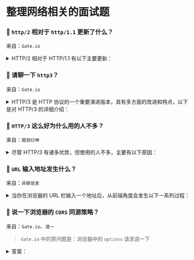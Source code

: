 # 整理网络相关的面试题

### 🔴 `http/2` 相对于 `http/1.1` 更新了什么？

来自：`Gate.io`

<details>

<summary>HTTP/2 相对于 HTTP/1.1 有以下主要更新：</summary>

**一、二进制分帧层**

在 `HTTP/2` 中，引入了二进制分帧层。`HTTP/1.1` 的报文是基于文本的，而 `HTTP/2` 将报文分割为更小的帧，并且以二进制格式传输。这带来了几个好处：

1. 更高效的解析：二进制格式的帧可以更快速地被解析，减少了处理时间。
2. 多路复用：允许在同一个连接上同时发送多个请求和响应，而无需按照顺序依次进行。每个请求和响应都被分割成不同的帧，它们可以交错传输，极大地提高了传输效率。

**二、多路复用**

`HTTP/1.1` 中，如果客户端同时发起多个请求，这些请求需要依次排队等待响应，即使它们所请求的资源可以并行获取。而在 `HTTP/2` 中：

1. 并行传输：多个请求和响应可以在同一个连接上同时进行传输，无需等待。这大大减少了页面加载时间，特别是对于包含大量资源的页面。
2. 消除队头阻塞：在 `HTTP/1.1` 中，如果一个请求出现问题，会阻塞后续请求的处理。而 `HTTP/2` 的多路复用机制消除了这种队头阻塞问题，一个请求的问题不会影响其他请求的传输。

**三、头部压缩**

`HTTP/2` 使用 `HPACK` 压缩算法对头部信息进行压缩：

1. 减少传输开销：`HTTP` 请求和响应的头部通常包含大量重复的信息，如 `Cookie`、`User-Agent` 等。通过压缩头部，可以显著减少传输的数据量，提高传输效率。
2. 动态表更新：`HPACK` 算法维护了一个动态表，用于存储已经出现过的头部字段和值。对于重复出现的头部信息，可以使用更短的编码进行传输。

**四、服务器推送**

`HTTP/2` 允许服务器主动向客户端推送资源：

1. 提前加载：服务器可以根据客户端的请求，预测客户端可能需要的其他资源，并主动将这些资源推送给客户端。这样，当客户端真正需要这些资源时，可以直接从缓存中获取，减少了请求的延迟。
2. 优化用户体验：对于一些首次访问的页面，服务器推送可以提前加载关键资源，提高页面的加载速度，提升用户体验。

> 但是 `chrome` 关闭了 `HTTP/2` 的服务推送：https://developer.chrome.com/blog/removing-push?hl=zh-cn

</details>

### 🔴 请聊一下 `http3`？

来自：`Gate.io`

<details>

<summary>HTTP/3 是 HTTP 协议的一个重要演进版本，具有多方面的改进和特点，以下是对 HTTP/3 的详细介绍：</summary>

#### 1. 基础协议的变化：

**从 `TCP` 到 `UDPs`**

`HTTP/1.1` 和 `HTTP/2` 都是基于 `TCP` 协议的，而 `HTTP/3` 则基于 `UDP` 协议。`TCP` 是一种面向连接、可靠的传输协议，但在一些情况下，如网络拥塞时，可能会出现队头阻塞等问题，影响传输效率。`UDP` 是一种无连接的协议，本身不可靠，但 `HTTP/3` 在 `UDP` 的基础上进行了改进和增强，使其能够提供可靠的传输服务。

> `HTTP/1.1` 和 `HTTP/2` 都是基于 `TCP` 协议，而 `HTTP/3` 选择 `UDP` 协议主要是为了解决 `TCP` 协议存在的一些问题。虽然 `TCP` 是一种可靠的、面向连接的传输协议，但在某些情况下，比如网络拥塞时，`TCP` 的性能表现可能不尽如人意，会出现连接建立时间长、队头阻塞等问题。而 `UDP` 是一种无连接的、不可靠的传输协议，本身不具备 `TCP` 的复杂拥塞控制和连接管理机制，但正因为如此，它在一些方面具有优势，比如更低的延迟和更高的传输效率。
>
> 为了在 `UDP` 协议的基础上实现可靠的数据传输，`HTTP/3` 采用了 `QUIC`（Quick UDP Internet Connections）协议。`QUIC` 协议在 `UDP` 之上实现了类似 `TCP` 的可靠性、拥塞控制、流量控制等功能，同时还具有一些额外的优势，如减少连接建立时间、支持连接迁移等。所以，`HTTP/3` 实际上是基于 `QUIC` 协议的，而 `QUIC` 协议是基于 `UDP` 协议的，这使得 `HTTP/3` 能够在保持高效传输的同时，提供可靠的数据传输服务。

#### 2. 主要优势：

**多路复用改进：**

在 `HTTP/2` 中已经实现了多路复用，可以在一个连接上同时发送多个请求和响应，提高了传输效率。但 `HTTP/2` 的多路复用是基于 `TCP` 有序字节流的，在丢包的情况下仍然可能会出现队头阻塞问题，导致后续的请求和响应被阻塞。`HTTP/3` 基于 `UDP` 实现了真正的多路复用，每个请求和响应都被分割 c 提高了传输效率和并发能力。

**更快的连接建立：**

在 `HTTP/1.1` 和 `HTTP/2` 中，建立连接需要进行 `TCP` 三次握手和 `TLS` 握手，这两个过程会消耗一定的时间，增加了连接的延迟。`HTTP/3` 集成了 `TLS` 加密层，并且通过改进的握手机制，只需要 1 个 `RTT`（Round-Trip Time，往返时间）就可以完成连接建立和密钥协商，大大减少了连接建立的时间。

**连接迁移支持：**

在移动互联网环境下，设备的网络连接可能会频繁切换，例如从 `Wi-Fi` 切换到移动网络，或者在不同的基站之间切换。对于基于 `TCP` 的 `HTTP/1.1` 和 `HTTP/2` 来说，网络连接的切换可能会导致连接中断，需要重新建立连接。`HTTP/3` 的 `QUIC` 层实现了连接迁移功能，能够在网络连接发生变化时，保持连接的连续性，减少了连接中断和重新建立连接的开销。

**头部压缩优化：**

在移动互联网环境下，设备的网络连接可能会频繁切换，例如从 `Wi-Fi` 切换到移动网络，或者在不同的基站之间切换。对于基于 `TCP` 的 `HTTP/1.1` 和 `HTTP/2` 来说，网络连接的切换可能会导致连接中断，需要重新建立连接。`HTTP/3` 的 `QUIC` 层实现了连接迁移功能，能够在网络连接发生变化时，保持连接的连续性，减少了连接中断和重新建立连接的开销。

#### 3. 应用场景：

**对实时性要求高的应用：**

例如在线游戏、实时视频会议等，这些应用对网络延迟和传输效率要求非常高，`HTTP/3` 的低延迟和高效传输特性能够为用户提供更好的体验。

**移动互联网应用：**

在移动网络环境下，网络连接的稳定性和带宽都可能受到限制，`HTTP/3` 的连接迁移功能和高效传输能力可以更好地适应移动网络的特点，为移动应用提供更稳定、快速的网络服务。

**大规模分布式系统：**

在大规模的分布式系统中，节点之间的通信频繁，对网络性能的要求很高。`HTTP/3` 的多路复用和高效传输特性可以提高系统的通信效率，降低系统的延迟和带宽消耗。

不过，`HTTP/3` 也面临一些挑战和问题，例如需要服务器和客户端的支持才能发挥其优势，在推广和普及过程中可能会遇到一些困难。但总体来说，`HTTP/3` 是未来网络通信的一个重要发展方向，具有广阔的应用前景。

</details>

### 🔴 `HTTP/3` 这么好为什么用的人不多？

来自：`题目衍伸`

<details>

<summary>尽管 HTTP/3 有诸多优势，但使用的人不多，主要有以下原因：</summary>

**1. 浏览器支持有限：**

- 在 `HTTP/3` 推出的初期，很多浏览器对其支持不完善或默认情况下是禁用的。虽然一些主流浏览器如 `Chrome`、`Firefox` 等已经支持 `HTTP/3`，但需要用户手动开启相关功能或者在特定的版本中才支持。这对于普通用户来说，使用 `HTTP/3` 需要额外的操作和了解，增加了使用的门槛，导致很多用户仍然使用默认的 `HTTP/1.1` 或 `HTTP/2`。
- 部分老旧版本的浏览器可能根本不支持 `HTTP/3`，而一些企业或机构由于各种原因无法及时更新浏览器，这也限制了 `HTTP/3` 的普及。

**2. 网络基础设施兼容性问题：**

- 中间设备和网络代理：网络中存在大量的中间设备，如防火墙、负载均衡器、反向代理等，这些设备在设计时主要是针对 `HTTP/1.1` 和 `HTTP/2` 基于 `TCP` 的协议。对于基于 `UDP` 的 `HTTP/3`，这些中间设备可能无法正确识别、处理或转发 `HTTP/3` 的数据包，导致数据传输出现问题。为了使这些设备支持 `HTTP/3`，需要对其进行升级或配置调整，这需要大量的时间和成本。
- 网络运营商：网络运营商的网络架构和设备也可能对 `HTTP/3` 的支持有限。一些网络运营商可能需要对其网络基础设施进行升级改造，才能更好地支持 `HTTP/3` 的传输，这需要投入大量的资金和资源，因此他们在推广和支持 `HTTP/3` 方面可能会比较谨慎。

**3. 服务器端配置和升级成本：**

- 服务器软件升级：要支持 `HTTP/3`，服务器需要安装相应的软件和库，并且进行配置和优化。对于一些老旧的服务器系统，可能需要进行较大的升级改造才能支持 `HTTP/3`，这会带来额外的成本和工作量。对于一些小型网站或资源有限的服务器管理员来说，可能会因为成本和技术难度而选择继续使用 `HTTP/1.1` 或 `HTTP/2`。
- 资源消耗和性能优化：`HTTP/3` 的实现需要消耗一定的服务器资源，例如 `CPU`、内存等。在高并发的情况下，服务器需要具备足够的性能来处理 `HTTP/3` 的请求，这可能需要对服务器进行硬件升级或优化，增加了服务器的运营成本。

**4. 网站开发者的认知和接受程度：**

- 学习成本：网站开发者需要学习和了解 `HTTP/3` 的新特性、协议规范和开发方法，这需要花费一定的时间和精力。对于已经熟悉 `HTTP/1.1` 和 `HTTP/2` 的开发者来说，切换到 `HTTP/3` 可能需要重新调整他们的开发思维和代码实现，存在一定的学习曲线。
- 兼容性问题：在将网站从 `HTTP/1.1` 或 `HTTP/2` 升级到 `HTTP/3` 的过程中，可能会出现一些兼容性问题，例如与现有插件、库或第三方服务的不兼容。开发者需要花费时间来解决这些兼容性问题，确保网站的正常运行，这也增加了开发者对 `HTTP/3` 的顾虑。

**5. 缺乏大规模应用案例和实践经验：**

- 由于 `HTTP/3` 相对较新，目前还没有足够多的大规模应用案例和实践经验可供参考。很多网站管理员和开发者对 `HTTP/3` 的性能、稳定性和安全性存在疑虑，担心在实际应用中会出现问题。相比之下，`HTTP/1.1` 和 `HTTP/2` 已经经过了长时间的实践检验，开发者和管理员对其性能和问题有更深入的了解，更愿意选择相对成熟的协议。

</details>

### 🔴 `URL` 输入地址发生什么？

来自：`异联信息`

<details>

<summary>当你在浏览器的 URL 栏输入一个地址后，从前端角度会发生以下一系列过程：</summary>

#### 一、用户输入阶段

当你开始在 `URL` 栏输入地址时，浏览器可能会根据你的输入进行自动补全，这通常是基于你的浏览历史和书签等信息。同时，浏览器的地址栏会实时显示你正在输入的地址，并进行语法检查和格式校验，确保输入的地址符合 `URL` 的规范。

#### 二、请求发起阶段

**1. 解析 `URL`：**

- 浏览器会对输入的 `URL` 进行解析，识别出协议（如 `HTTP`、`HTTPS` 等）、主机名（域名或 `IP` 地址）、端口号（如果有指定）、路径和查询参数等信息。
- 例如，对于 `URL` 为 `https://www.example.com/page?param1=value1&param2=value2`，浏览器会识别出协议为 `https`，主机名为 `www.example.com`，路径为 `/page`，查询参数为 `param1=value1&param2=value2`。

**2. `DNS` 解析：**

- 如果输入的是域名，浏览器会启动 `DNS`（Domain Name System）解析过程，将域名转换为对应的 `IP` 地址。这通常涉及向 `DNS` 服务器发送查询请求，以获取目标服务器的 `IP` 地址。
- 例如，当浏览器解析 `www.example.com` 时，会向 `DNS` 服务器发送查询请求，`DNS` 服务器会返回该域名对应的 `IP` 地址，如 `192.168.1.1`。

**3. 建立连接：**

- 根据解析出的协议和 `IP` 地址，浏览器会尝试与目标服务器建立连接。如果是 `HTTP` 或 `HTTPS` 协议，通常会使用 `TCP` 协议进行连接建立。
- 在建立连接的过程中，浏览器会进行三次握手，与服务器建立可靠的连接通道。

**4. 发送请求：**

- 一旦连接建立成功，浏览器会根据解析出的路径和查询参数等信息，构建 `HTTP` 请求报文，并将其发送给服务器。
- `HTTP` 请求报文通常包括请求方法（如 `GET`、`POST` 等）、请求头（包含各种元信息，如用户代理、接受的内容类型等）和请求体（如果有）。

例如，对于一个 `GET` 请求，请求报文可能如下：

```
GET /page?param1=value1&param2=value2 HTTP/1.1
Host: www.example.com
User-Agent: Mozilla/5.0 (Windows NT 10.0; Win64; x64) AppleWebKit/537.36 (KHTML, like Gecko) Chrome/91.0.4472.124 Safari/537.36
```

#### 三、服务器响应阶段

**1. 接收请求：**

- 服务器接收到浏览器发送的 `HTTP` 请求报文后，会对请求进行解析，提取出请求方法、路径、查询参数等信息。
- 服务器根据这些信息确定如何处理请求，并准备相应的响应内容。

**2. 处理请求：**

- 服务器根据请求的路径和方法，调用相应的后端逻辑进行处理。这可能涉及访问数据库、执行计算、调用其他服务等操作。
- 例如，如果请求的是一个动态网页，服务器可能会执行相应的脚本语言（如 `PHP`、`Python`、`Node.js` 等）来生成页面内容。

**3. 构建响应：**

服务器处理完请求后，会构建 `HTTP` 响应报文。响应报文通常包括响应状态码（如 `200` OK、`404` Not Found 等）、响应头（包含各种元信息，如内容类型、内容长度等）和响应体（即实际的页面内容）。

例如，对于一个成功的响应，响应报文可能如下：

```
HTTP/1.1 200 OK
Content-Type: text/html; charset=utf-8
Content-Length: 1234
```

> 响应体中可能包含 `HTML`、`CSS`、`JavaScript` 等前端资源，以及图片、视频等多媒体内容。

**4. 发送响应：**

服务器将构建好的 `HTTP` 响应报文发送回浏览器。

#### 四、浏览器接收响应阶段

**1. 接收响应：**

- 浏览器接收到服务器发送的 `HTTP` 响应报文后，会对响应进行解析，提取出状态码、响应头和响应体等信息。
- 浏览器根据状态码判断请求是否成功，如果状态码为 `200` OK 表示请求成功，其他状态码可能表示请求失败或出现错误。

**2. 处理响应：**

- 如果响应的内容类型是 `HTML`，浏览器会开始解析 `HTML` 文档，构建文档对象模型（`DOM`）树。在解析 `HTML` 的过程中，浏览器会遇到 `CSS` 和 `JavaScript` 等资源的引用，会并行地发起请求获取这些资源。
- `CSS` 资源会被解析并应用到 `DOM` 树上，以确定页面的样式。`JavaScript` 资源会被下载并执行，可能会对 `DOM` 树进行动态修改、发起新的请求等操作。

**3. 渲染页面：**

- 浏览器根据构建好的 `DOM` 树和应用里 `CSS` 样式的结果，进行页面的渲染。这包括确定页面的布局、绘制页面元素、显示图片等多媒体内容。
- 渲染过程是一个逐步进行的过程，浏览器会尽可能快地显示部分内容，同时继续加载和处理其他资源，以提供更好的用户体验。

**4. 交互与更新：**

一旦页面渲染完成，用户可以与页面进行交互，如点击链接、填写表单、滚动页面等。这些交互会触发新的请求或 `JavaScript` 事件处理程序的执行，从而导致页面的更新和重新渲染。

#### 总结

总之，当你在浏览器的 `URL` 栏输入一个地址后，前端会经历一系列复杂的过程，包括 `URL` 解析、`DNS` 解析、建立连接、发送请求、接收响应、处理响应和渲染页面等，最终向用户展示目标页面的内容。这些过程涉及到多个技术层面，包括网络通信、协议解析、前端开发等，共同协作以实现快速、准确地加载和显示网页内容。

</details>

### 🔴 说一下浏览器的 `CORS` 同源策略？

来自：`Gate.io`、`渡一`

> `Gate.io` 中的原问题是：浏览器中的 `options` 请求说一下

<details>

<summary>答案：</summary>

#### `CORS` 同源策略

浏览器的同源策略：

- 浏览器发出请求
- 服务端做出响应
- 浏览器进行校验，通过数据进行交付，不通过引发跨域问题

因此：

1. 无论是否存在跨域，本地发出的请求一定会发送到服务器
2. 是否跨域，一定由服务器来决定，并做出相应的响应
3. 只有浏览器会根据跨域的情况做校验，其他不会，包括内置浏览器的 `postman` 这类工具也不存在跨域

`CORS` 是一套机制，用于校验跨域请求，它的基本理念是：

- 只要服务器明确表示允许，则校验通过
- 服务器明确拒绝或没有表示，则校验不通过

</details>
